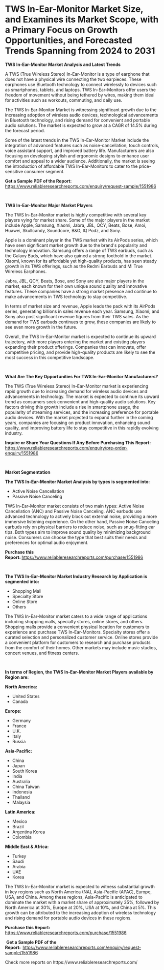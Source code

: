 <p><h1>TWS In-Ear-Monitor Market Size, and Examines its Market Scope, with a Primary Focus on Growth Opportunities, and Forecasted Trends Spanning from 2024 to 2031</h1></p><p><strong>TWS In-Ear-Monitor Market Analysis and Latest Trends</strong></p>
<p><p>A TWS (True Wireless Stereo) In-Ear-Monitor is a type of earphone that does not have a physical wire connecting the two earpieces. These earphones use Bluetooth technology to connect wirelessly to devices such as smartphones, tablets, and laptops. TWS In-Ear-Monitors offer users the freedom of movement without being tethered by wires, making them ideal for activities such as workouts, commuting, and daily use.</p><p>The TWS In-Ear-Monitor Market is witnessing significant growth due to the increasing adoption of wireless audio devices, technological advancements in Bluetooth technology, and rising demand for convenient and portable audio solutions. The market is expected to grow at a CAGR of 14.5% during the forecast period.</p><p>Some of the latest trends in the TWS In-Ear-Monitor Market include the integration of advanced features such as noise-cancellation, touch controls, voice assistant support, and improved battery life. Manufacturers are also focusing on developing stylish and ergonomic designs to enhance user comfort and appeal to a wider audience. Additionally, the market is seeing the introduction of affordable TWS In-Ear-Monitors to cater to the price-sensitive consumer segment.</p></p>
<p><strong>Get a Sample PDF of the Report:&nbsp;</strong> <a href="https://www.reliableresearchreports.com/enquiry/request-sample/1551986">https://www.reliableresearchreports.com/enquiry/request-sample/1551986</a></p>
<p>&nbsp;</p>
<p><strong>TWS In-Ear-Monitor Major Market Players</strong></p>
<p><p>The TWS In-Ear-Monitor market is highly competitive with several key players vying for market share. Some of the major players in the market include Apple, Samsung, Xiaomi, Jabra, JBL, QCY, Beats, Bose, Amoi, Huawei, Skullcandy, Soundcore, B&O, IQ Podz, and Sony.</p><p>Apple is a dominant player in the TWS market with its AirPods series, which have seen significant market growth due to the brand's popularity and technology innovation. Samsung offers a range of TWS earbuds, such as the Galaxy Buds, which have also gained a strong foothold in the market. Xiaomi, known for its affordable yet high-quality products, has seen steady growth in its TWS offerings, such as the Redmi Earbuds and Mi True Wireless Earphones.</p><p>Jabra, JBL, QCY, Beats, Bose, and Sony are also major players in the market, each known for their own unique sound quality and innovative features. These companies have a strong market presence and continue to make advancements in TWS technology to stay competitive.</p><p>In terms of market size and revenue, Apple leads the pack with its AirPods series, generating billions in sales revenue each year. Samsung, Xiaomi, and Sony also post significant revenue figures from their TWS sales. As the demand for TWS earbuds continues to grow, these companies are likely to see even more growth in the future.</p><p>Overall, the TWS In-Ear-Monitor market is expected to continue its upward trajectory, with more players entering the market and existing players expanding their product offerings. Companies that can innovate, offer competitive pricing, and provide high-quality products are likely to see the most success in this competitive landscape.</p></p>
<p>&nbsp;</p>
<p><strong>What Are The Key Opportunities For TWS In-Ear-Monitor Manufacturers?</strong></p>
<p><p>The TWS (True Wireless Stereo) In-Ear-Monitor market is experiencing rapid growth due to increasing demand for wireless audio devices and advancements in technology. The market is expected to continue its upward trend as consumers seek convenient and high-quality audio solutions. Key factors driving this growth include a rise in smartphone usage, the popularity of streaming services, and the increasing preference for portable audio devices. With the market projected to expand further in the coming years, companies are focusing on product innovation, enhancing sound quality, and improving battery life to stay competitive in this rapidly evolving industry.</p></p>
<p><strong>Inquire or Share Your Questions If Any Before Purchasing This Report:</strong> <a href="https://www.reliableresearchreports.com/enquiry/pre-order-enquiry/1551986">https://www.reliableresearchreports.com/enquiry/pre-order-enquiry/1551986</a></p>
<p>&nbsp;</p>
<p><strong>Market Segmentation</strong></p>
<p><strong>The TWS In-Ear-Monitor Market Analysis by types is segmented into:</strong></p>
<p><ul><li>Active Noise Cancellation</li><li>Passive Noise Canceling</li></ul></p>
<p><p>TWS In-Ear-Monitor market consists of two main types: Active Noise Cancellation (ANC) and Passive Noise Canceling. ANC earbuds use advanced technology to actively block out external noise, providing a more immersive listening experience. On the other hand, Passive Noise Canceling earbuds rely on physical barriers to reduce noise, such as snug-fitting ear tips. Both types aim to improve sound quality by minimizing background noise. Consumers can choose the type that best suits their needs and preferences for optimal audio enjoyment.</p></p>
<p><strong>Purchase this Report:&nbsp;</strong><a href="https://www.reliableresearchreports.com/purchase/1551986">https://www.reliableresearchreports.com/purchase/1551986</a></p>
<p>&nbsp;</p>
<p><strong>The TWS In-Ear-Monitor Market Industry Research by Application is segmented into:</strong></p>
<p><ul><li>Shopping Mall</li><li>Specialty Store</li><li>Online Store</li><li>Others</li></ul></p>
<p><p>The TWS In-Ear-Monitor market caters to a wide range of applications including shopping malls, specialty stores, online stores, and others. Shopping malls provide a convenient physical location for customers to experience and purchase TWS In-Ear-Monitors. Specialty stores offer a curated selection and personalized customer service. Online stores provide a convenient platform for customers to research and purchase products from the comfort of their homes. Other markets may include music studios, concert venues, and fitness centers.</p></p>
<p>&nbsp;</p>
<p><strong>In terms of Region, the TWS In-Ear-Monitor Market Players available by Region are:</strong></p>
<p>
    <p> <strong> North America: </strong>
        <ul>
            <li>United States</li>
            <li>Canada</li>
        </ul>
        </p> 
    <p> <strong> Europe: </strong>
        <ul>
            <li>Germany</li>
            <li>France</li>
            <li>U.K.</li>
            <li>Italy</li>
            <li>Russia</li>
        </ul>
        </p> 
    <p> <strong> Asia-Pacific: </strong>
        <ul>
            <li>China</li>
            <li>Japan</li>
            <li>South Korea</li>
            <li>India</li>
            <li>Australia</li>
            <li>China Taiwan</li>
            <li>Indonesia</li>
            <li>Thailand</li>
            <li>Malaysia</li>
        </ul>
        </p> 
    <p> <strong> Latin America: </strong>
        <ul>
            <li>Mexico</li>
            <li>Brazil</li>
            <li>Argentina Korea</li>
            <li>Colombia</li>
        </ul>
        </p> 
    <p> <strong> Middle East & Africa: </strong>
        <ul>
            <li>Turkey</li>
            <li>Saudi</li>
            <li>Arabia</li>
            <li>UAE</li>
            <li>Korea</li>
        </ul>
    </p>
    </p>
<p><p>The TWS In-Ear-Monitor market is expected to witness substantial growth in key regions such as North America (NA), Asia-Pacific (APAC), Europe, USA, and China. Among these regions, Asia-Pacific is anticipated to dominate the market with a market share of approximately 35%, followed by North America at 30%, Europe at 20%, USA at 10%, and China at 5%. This growth can be attributed to the increasing adoption of wireless technology and rising demand for portable audio devices in these regions.</p></p>
<p><strong>Purchase this Report: </strong><a href="https://www.reliableresearchreports.com/purchase/1551986">https://www.reliableresearchreports.com/purchase/1551986</a></p>
<p>&nbsp;<strong>Get a Sample PDF of the Report:&nbsp;&nbsp;</strong><a href="https://www.reliableresearchreports.com/enquiry/request-sample/1551986">https://www.reliableresearchreports.com/enquiry/request-sample/1551986</a></p>
<p><strong></strong></p>
<p>Check more reports on https://www.reliableresearchreports.com/</p>